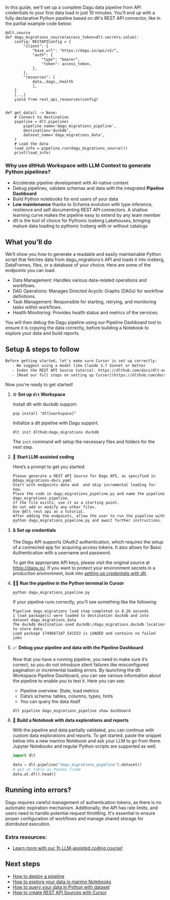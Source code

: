 In this guide, we'll set up a complete Dagu data pipeline from API credentials to your first data load in just 10 minutes. You'll end up with a fully declarative Python pipeline based on dlt's REST API connector, like in the partial example code below:

```python-outcome
@dlt.source
def dagu_migrations_source(access_token=dlt.secrets.value):
    config: RESTAPIConfig = {
        "client": {
            "base_url": "https://dagu.io/api/v2/",
            "auth": {
                "type": "bearer",
                "token": access_token,
            },
        },
        "resources": [
            data,,dags,,health
            ],
    }
    [...]
    yield from rest_api_resources(config)


def get_data() -> None:
    # Connect to destination
    pipeline = dlt.pipeline(
        pipeline_name='dagu_migrations_pipeline',
        destination='duckdb',
        dataset_name='dagu_migrations_data', 
    )
    # Load the data
    load_info = pipeline.run(dagu_migrations_source())
    print(load_info) 
```

### Why use dltHub Workspace with LLM Context to generate Python pipelines?

- Accelerate pipeline development with AI-native context
- Debug pipelines, validate schemas and data with the integrated **Pipeline Dashboard**
- Build Python notebooks for end users of your data
- **Low maintenance** thanks to Schema evolution with type inference, resilience and self documenting REST API connectors. A shallow learning curve makes the pipeline easy to extend by any team member
- dlt is the tool of choice for Pythonic Iceberg Lakehouses, bringing mature data loading to pythonic Iceberg with or without catalogs

## What you’ll do

We’ll show you how to generate a readable and easily maintainable Python script that fetches data from dagu_migrations’s API and loads it into Iceberg, DataFrames, files, or a database of your choice. Here are some of the endpoints you can load:

- Data Management: Handles various data-related operations and workflows.
- DAG Operations: Manages Directed Acyclic Graphs (DAGs) for workflow definitions.
- Task Management: Responsible for starting, retrying, and monitoring tasks within workflows.
- Health Monitoring: Provides health status and metrics of the services.

You will then debug the Dagu pipeline using our Pipeline Dashboard tool to ensure it is copying the data correctly, before building a Notebook to explore your data and build reports.

## Setup & steps to follow

```default
Before getting started, let's make sure Cursor is set up correctly:
   - We suggest using a model like Claude 3.7 Sonnet or better
   - Index the REST API Source tutorial: https://dlthub.com/docs/dlt-ecosystem/verified-sources/rest_api/ and add it to context as **@dlt rest api**
   - [Read our full steps on setting up Cursor](https://dlthub.com/docs/dlt-ecosystem/llm-tooling/cursor-restapi#23-configuring-cursor-with-documentation)
```

Now you're ready to get started!

1. ⚙️ **Set up `dlt` Workspace**
    
    Install dlt with duckdb support:
    ```shell
    pip install "dlt[workspace]"
    ```

    Initialize a dlt pipeline with Dagu support.
    ```shell
    dlt init dlthub:dagu_migrations duckdb
    ```

    The `init` command will setup the necessary files and folders for the next step.
    
2. 🤠 **Start LLM-assisted coding**
    
    Here’s a prompt to get you started:
    
    ```prompt
    Please generate a REST API Source for Dagu API, as specified in @dagu_migrations-docs.yaml 
    Start with endpoints data and  and skip incremental loading for now. 
    Place the code in dagu_migrations_pipeline.py and name the pipeline dagu_migrations_pipeline. 
    If the file exists, use it as a starting point. 
    Do not add or modify any other files. 
    Use @dlt rest api as a tutorial. 
    After adding the endpoints, allow the user to run the pipeline with python dagu_migrations_pipeline.py and await further instructions.
    ```

    
3. 🔒 **Set up credentials** 
    
    The Dagu API supports OAuth2 authentication, which requires the setup of a connected app for acquiring access tokens. It also allows for Basic Authentication with a username and password.
    
    To get the appropriate API keys, please visit the original source at https://dagu.io/.
    If you want to protect your environment secrets in a production environment, look into [setting up credentials with dlt](https://dlthub.com/docs/walkthroughs/add_credentials).
    
4. 🏃‍♀️ **Run the pipeline in the Python terminal in Cursor**
    
    ```shell
    python dagu_migrations_pipeline.py
    ```
    
    If your pipeline runs correctly, you’ll see something like the following:
    
    ```shell
    Pipeline dagu_migrations load step completed in 0.26 seconds
    1 load package(s) were loaded to destination duckdb and into dataset dagu_migrations_data
    The duckdb destination used duckdb:/dagu_migrations.duckdb location to store data
    Load package 1749667187.541553 is LOADED and contains no failed jobs
    ```
    
5. 📈 **Debug your pipeline and data with the Pipeline Dashboard**

    Now that you have a running pipeline, you need to make sure it’s correct, so you do not introduce silent failures like misconfigured pagination or incremental loading errors. By launching the dlt Workspace Pipeline Dashboard, you can see various information about the pipeline to enable you to test it. Here you can see:
    - Pipeline overview: State, load metrics
    - Data’s schema: tables, columns, types, hints
    - You can query the data itself
    
    ```shell
    dlt pipeline dagu_migrations_pipeline show dashboard
    ```
    
6. 🐍 **Build a Notebook with data explorations and reports**

    With the pipeline and data partially validated, you can continue with custom data explorations and reports. To get started, paste the snippet below into a new marimo Notebook and ask your LLM to go from there. Jupyter Notebooks and regular Python scripts are supported as well.

    
    ```python
    import dlt

   data = dlt.pipeline("dagu_migrations_pipeline").dataset()
   # get at table as Pandas frame
   data.at.df().head()
    ```

## Running into errors?

Dagu requires careful management of authentication tokens, as there is no automatic expiration mechanism. Additionally, the API has rate limits, and users need to handle potential request throttling. It's essential to ensure proper configuration of workflows and manage shared storage for distributed execution.

### Extra resources:

- [Learn more with our 1h LLM-assisted coding course!](https://www.youtube.com/watch?v=GGid70rnJuM)

## Next steps

- [How to deploy a pipeline](https://dlthub.com/docs/walkthroughs/deploy-a-pipeline)
- [How to explore your data in marimo Notebooks](https://dlthub.com/docs/general-usage/dataset-access/marimo)
- [How to query your data in Python with dataset](https://dlthub.com/docs/general-usage/dataset-access/dataset)
- [How to create REST API Sources with Cursor](https://dlthub.com/docs/dlt-ecosystem/llm-tooling/cursor-restapi)
